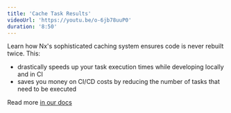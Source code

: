 ```yaml
---
title: 'Cache Task Results'
videoUrl: 'https://youtu.be/o-6jb78uuP0'
duration: '8:50'
---
```


Learn how Nx's sophisticated caching system ensures code is never rebuilt twice. This:

- drastically speeds up your task execution times while developing locally and in CI
- saves you money on CI/CD costs by reducing the number of tasks that need to be executed

Read more [in our docs](/docs/features/cache-task-results)
